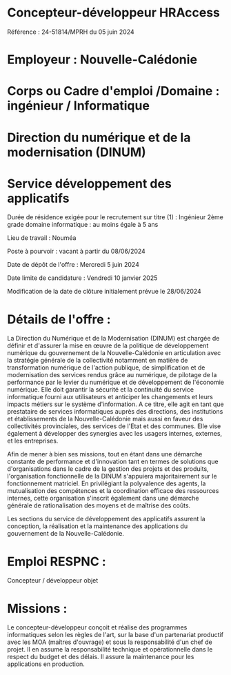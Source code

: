 # Concepteur-développeur HRAccess

Référence : 24-51814/MPRH du 05 juin 2024

# Employeur : Nouvelle-Calédonie

# Corps ou Cadre d'emploi /Domaine : ingénieur / Informatique

# Direction du numérique et de la modernisation (DINUM)

# Service développement des applicatifs

Durée de résidence exigée pour le recrutement sur titre (1) : Ingénieur 2ème grade domaine informatique : au moins égale à 5 ans

Lieu de travail : Nouméa

Poste à pourvoir : vacant à partir du 08/06/2024

Date de dépôt de l'offre : Mercredi 5 juin 2024

Date limite de candidature : Vendredi 10 janvier 2025

Modification de la date de clôture initialement prévue le 28/06/2024

# Détails de l'offre :

La Direction du Numérique et de la Modernisation (DINUM) est chargée de définir et d'assurer la mise en œuvre de la politique de développement numérique du gouvernement de la Nouvelle-Calédonie en articulation avec la stratégie générale de la collectivité notamment en matière de transformation numérique de l'action publique, de simplification et de modernisation des services rendus grâce au numérique, de pilotage de la performance par le levier du numérique et de développement de l'économie numérique. Elle doit garantir la sécurité et la continuité du service informatique fourni aux utilisateurs et anticiper les changements et leurs impacts métiers sur le système d'information. A ce titre, elle agit en tant que prestataire de services informatiques auprès des directions, des institutions et établissements de la Nouvelle-Calédonie mais aussi en faveur des collectivités provinciales, des services de l'Etat et des communes. Elle vise également à développer des synergies avec les usagers internes, externes, et les entreprises.

Afin de mener à bien ses missions, tout en étant dans une démarche constante de performance et d'innovation tant en termes de solutions que d'organisations dans le cadre de la gestion des projets et des produits, l'organisation fonctionnelle de la DINUM s'appuiera majoritairement sur le fonctionnement matriciel. En privilégiant la polyvalence des agents, la mutualisation des compétences et la coordination efficace des ressources internes, cette organisation s'inscrit également dans une démarche générale de rationalisation des moyens et de maîtrise des coûts.

Les sections du service de développement des applicatifs assurent la conception, la réalisation et la maintenance des applications du gouvernement de la Nouvelle-Calédonie.

# Emploi RESPNC :

Concepteur / développeur objet

# Missions :

Le concepteur-développeur conçoit et réalise des programmes informatiques selon les règles de l'art, sur la base d'un partenariat productif avec les MOA (maîtres d'ouvrage) et sous la responsabilité d'un chef de projet. Il en assume la responsabilité technique et opérationnelle dans le respect du budget et des délais. Il assure la maintenance pour les applications en production.